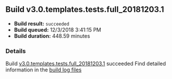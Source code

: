 ## Build v3.0.templates.tests.full_20181203.1
- **Build result:** `succeeded`
- **Build queued:** 12/3/2018 3:41:15 PM
- **Build duration:** 448.59 minutes
### Details
Build [v3.0.templates.tests.full_20181203.1](https://winappstudio.visualstudio.com/web/build.aspx?pcguid=a4ef43be-68ce-4195-a619-079b4d9834c2&builduri=vstfs%3a%2f%2f%2fBuild%2fBuild%2f26680) succeeded
Find detailed information in the [build log files](https://uwpctdiags.blob.core.windows.net/buildlogs/v3.0.templates.tests.full_20181203.1_logs.zip)
